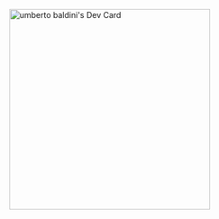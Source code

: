 <a href="https://app.daily.dev/umbertobaldini"><img src="https://api.daily.dev/devcards/v2/hhWvxAlVJ2iVGDamgDdIk.png?type=default&r=19v" width="356" alt="umberto baldini's Dev Card"/></a>
